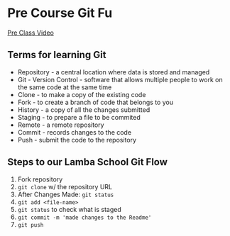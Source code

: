# Pre Course Git Fu
[Pre Class Video](https://youtu.be/ZihgMcrHOF4)
## Terms for learning Git
 * Repository - a central location where data is stored and managed
 * Git - Version Control - software that allows multiple people to work on the same code at the         same time
 * Clone - to make a copy of the existing code
 * Fork - to create a branch of code that belongs to you
 * History - a copy of all the changes submitted
 * Staging - to prepare a file to be commited
 * Remote - a remote repository
 * Commit - records changes to the code
 * Push - submit the code to the repository

## Steps to our Lamba School Git Flow
1. Fork repository
2. `git clone` w/ the repository URL 
3. After Changes Made: `git status`
4. `git add <file-name>` 
5. `git status` to check what is staged
6. `git commit -m 'made changes to the Readme'`
7. `git push`
